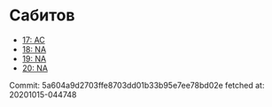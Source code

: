 # Сабитов
- [17: AC](17.md)
- [18: NA](18.md)
- [19: NA](19.md)
- [20: NA](20.md)

Commit: 5a604a9d2703ffe8703dd01b33b95e7ee78bd02e
 fetched at: 20201015-044748
